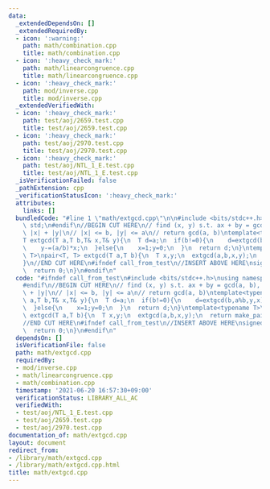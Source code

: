 ```yaml
---
data:
  _extendedDependsOn: []
  _extendedRequiredBy:
  - icon: ':warning:'
    path: math/combination.cpp
    title: math/combination.cpp
  - icon: ':heavy_check_mark:'
    path: math/linearcongruence.cpp
    title: math/linearcongruence.cpp
  - icon: ':heavy_check_mark:'
    path: mod/inverse.cpp
    title: mod/inverse.cpp
  _extendedVerifiedWith:
  - icon: ':heavy_check_mark:'
    path: test/aoj/2659.test.cpp
    title: test/aoj/2659.test.cpp
  - icon: ':heavy_check_mark:'
    path: test/aoj/2970.test.cpp
    title: test/aoj/2970.test.cpp
  - icon: ':heavy_check_mark:'
    path: test/aoj/NTL_1_E.test.cpp
    title: test/aoj/NTL_1_E.test.cpp
  _isVerificationFailed: false
  _pathExtension: cpp
  _verificationStatusIcon: ':heavy_check_mark:'
  attributes:
    links: []
  bundledCode: "#line 1 \"math/extgcd.cpp\"\n\n#include <bits/stdc++.h>\nusing namespace\
    \ std;\n#endif\n//BEGIN CUT HERE\n// find (x, y) s.t. ax + by = gcd(a, b), minimize\
    \ |x| + |y|\n// |x| <= b, |y| <= a\n// return gcd(a, b)\ntemplate<typename T>\n\
    T extgcd(T a,T b,T& x,T& y){\n  T d=a;\n  if(b!=0){\n    d=extgcd(b,a%b,y,x);\n\
    \    y-=(a/b)*x;\n  }else{\n    x=1;y=0;\n  }\n  return d;\n}\ntemplate<typename\
    \ T>\npair<T, T> extgcd(T a,T b){\n  T x,y;\n  extgcd(a,b,x,y);\n  return make_pair(x,y);\n\
    }\n//END CUT HERE\n#ifndef call_from_test\n//INSERT ABOVE HERE\nsigned main(){\n\
    \  return 0;\n}\n#endif\n"
  code: "#ifndef call_from_test\n#include <bits/stdc++.h>\nusing namespace std;\n\
    #endif\n//BEGIN CUT HERE\n// find (x, y) s.t. ax + by = gcd(a, b), minimize |x|\
    \ + |y|\n// |x| <= b, |y| <= a\n// return gcd(a, b)\ntemplate<typename T>\nT extgcd(T\
    \ a,T b,T& x,T& y){\n  T d=a;\n  if(b!=0){\n    d=extgcd(b,a%b,y,x);\n    y-=(a/b)*x;\n\
    \  }else{\n    x=1;y=0;\n  }\n  return d;\n}\ntemplate<typename T>\npair<T, T>\
    \ extgcd(T a,T b){\n  T x,y;\n  extgcd(a,b,x,y);\n  return make_pair(x,y);\n}\n\
    //END CUT HERE\n#ifndef call_from_test\n//INSERT ABOVE HERE\nsigned main(){\n\
    \  return 0;\n}\n#endif\n"
  dependsOn: []
  isVerificationFile: false
  path: math/extgcd.cpp
  requiredBy:
  - mod/inverse.cpp
  - math/linearcongruence.cpp
  - math/combination.cpp
  timestamp: '2021-06-20 16:57:30+09:00'
  verificationStatus: LIBRARY_ALL_AC
  verifiedWith:
  - test/aoj/NTL_1_E.test.cpp
  - test/aoj/2659.test.cpp
  - test/aoj/2970.test.cpp
documentation_of: math/extgcd.cpp
layout: document
redirect_from:
- /library/math/extgcd.cpp
- /library/math/extgcd.cpp.html
title: math/extgcd.cpp
---
```

